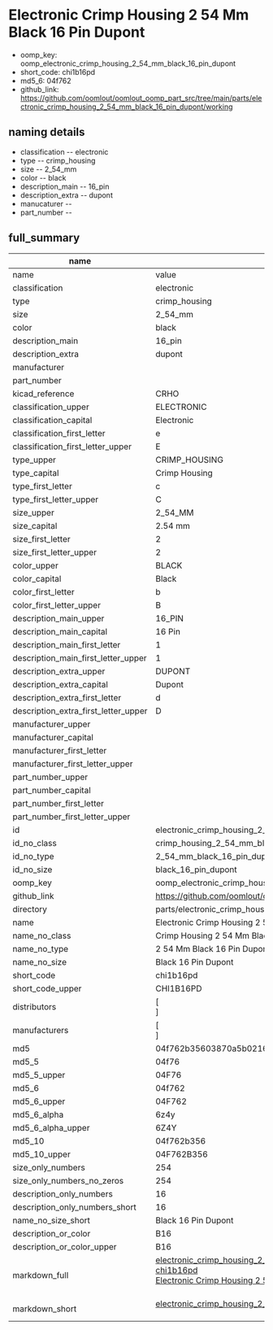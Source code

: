 # Electronic Crimp Housing 2 54 Mm Black 16 Pin Dupont

  
* oomp_key: oomp_electronic_crimp_housing_2_54_mm_black_16_pin_dupont 
* short_code: chi1b16pd
* md5_6: 04f762  
* github_link: https://github.com/oomlout/oomlout_oomp_part_src/tree/main/parts/electronic_crimp_housing_2_54_mm_black_16_pin_dupont/working  
## naming details
* classification -- electronic
* type -- crimp_housing
* size -- 2_54_mm
* color -- black
* description_main -- 16_pin
* description_extra -- dupont
* manucaturer -- 
* part_number -- 





## full_summary
| name | value | 
| --- | --- | 
| name | value | 
| classification | electronic | 
| type | crimp_housing | 
| size | 2_54_mm | 
| color | black | 
| description_main | 16_pin | 
| description_extra | dupont | 
| manufacturer |  | 
| part_number |  | 
| kicad_reference | CRHO | 
| classification_upper | ELECTRONIC | 
| classification_capital | Electronic | 
| classification_first_letter | e | 
| classification_first_letter_upper | E | 
| type_upper | CRIMP_HOUSING | 
| type_capital | Crimp Housing | 
| type_first_letter | c | 
| type_first_letter_upper | C | 
| size_upper | 2_54_MM | 
| size_capital | 2.54 mm | 
| size_first_letter | 2 | 
| size_first_letter_upper | 2 | 
| color_upper | BLACK | 
| color_capital | Black | 
| color_first_letter | b | 
| color_first_letter_upper | B | 
| description_main_upper | 16_PIN | 
| description_main_capital | 16 Pin | 
| description_main_first_letter | 1 | 
| description_main_first_letter_upper | 1 | 
| description_extra_upper | DUPONT | 
| description_extra_capital | Dupont | 
| description_extra_first_letter | d | 
| description_extra_first_letter_upper | D | 
| manufacturer_upper |  | 
| manufacturer_capital |  | 
| manufacturer_first_letter |  | 
| manufacturer_first_letter_upper |  | 
| part_number_upper |  | 
| part_number_capital |  | 
| part_number_first_letter |  | 
| part_number_first_letter_upper |  | 
| id | electronic_crimp_housing_2_54_mm_black_16_pin_dupont | 
| id_no_class | crimp_housing_2_54_mm_black_16_pin_dupont | 
| id_no_type | 2_54_mm_black_16_pin_dupont | 
| id_no_size | black_16_pin_dupont | 
| oomp_key | oomp_electronic_crimp_housing_2_54_mm_black_16_pin_dupont | 
| github_link | https://github.com/oomlout/oomlout_oomp_part_src/tree/main/parts/electronic_crimp_housing_2_54_mm_black_16_pin_dupont/working | 
| directory | parts/electronic_crimp_housing_2_54_mm_black_16_pin_dupont | 
| name | Electronic Crimp Housing 2 54 Mm Black 16 Pin Dupont | 
| name_no_class | Crimp Housing 2 54 Mm Black 16 Pin Dupont | 
| name_no_type | 2 54 Mm Black 16 Pin Dupont | 
| name_no_size | Black 16 Pin Dupont | 
| short_code | chi1b16pd | 
| short_code_upper | CHI1B16PD | 
| distributors | [<br>] | 
| manufacturers | [<br>] | 
| md5 | 04f762b35603870a5b021686ab39a183 | 
| md5_5 | 04f76 | 
| md5_5_upper | 04F76 | 
| md5_6 | 04f762 | 
| md5_6_upper | 04F762 | 
| md5_6_alpha | 6z4y | 
| md5_6_alpha_upper | 6Z4Y | 
| md5_10 | 04f762b356 | 
| md5_10_upper | 04F762B356 | 
| size_only_numbers | 254 | 
| size_only_numbers_no_zeros | 254 | 
| description_only_numbers | 16 | 
| description_only_numbers_short | 16 | 
| name_no_size_short | Black 16 Pin Dupont | 
| description_or_color | B16 | 
| description_or_color_upper | B16 | 
| markdown_full | [electronic_crimp_housing_2_54_mm_black_16_pin_dupont](https://github.com/oomlout/oomlout_oomp_part_src/tree/main/parts/electronic_crimp_housing_2_54_mm_black_16_pin_dupont/working)<br>[chi1b16pd](https://github.com/oomlout/oomlout_oomp_part_src/tree/main/parts/electronic_crimp_housing_2_54_mm_black_16_pin_dupont/working)<br>[Electronic Crimp Housing 2 54 Mm Black 16 Pin Dupont](https://github.com/oomlout/oomlout_oomp_part_src/tree/main/parts/electronic_crimp_housing_2_54_mm_black_16_pin_dupont/working)<br><br> | 
| markdown_short | [electronic_crimp_housing_2_54_mm_black_16_pin_dupont](https://github.com/oomlout/oomlout_oomp_part_src/tree/main/parts/electronic_crimp_housing_2_54_mm_black_16_pin_dupont/working)<br><br> | 
